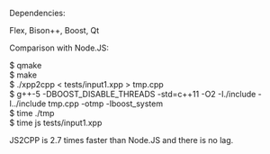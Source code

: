 Dependencies:

Flex, Bison++, Boost, Qt


Comparison with Node.JS:

$ qmake  
$ make  
$ ./xpp2cpp < tests/input1.xpp > tmp.cpp  
$ g++-5 -DBOOST_DISABLE_THREADS -std=c++11 -O2 -I./include -I../include tmp.cpp -otmp -lboost_system  
$ time ./tmp  
$ time js tests/input1.xpp  

JS2CPP is 2.7 times faster than Node.JS and there is no lag.
